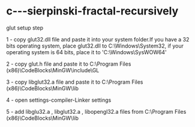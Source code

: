 # c---sierpinski-fractal-recursively
glut setup step

1 - copy glut32.dll file and paste it into your system folder.If you have a 32 bits operating system, place glut32.dll to C:\Windows\System32\, if your operating system is 64 bits, place it to 'C:\Windows\SysWOW64\'

2 - copy glut.h file and paste it to C:\Program Files (x86)\CodeBlocks\MinGW\include\GL

3 - copy libglut32.a file and paste it to C:\Program Files (x86)\CodeBlocks\MinGW\lib

4 - open settings-compiler-Linker settings

5 - add libglu32.a , libglut32.a , libopengl32.a files from C:\Program Files (x86)\CodeBlocks\MinGW\lib
